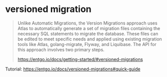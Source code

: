 # versioned migration

> Unlike Automatic Migrations, the Version Migrations approach uses Atlas to
> automatically generate a set of migration files containing the necessary SQL
> statements to migrate the database. These files can be edited to meet specific
> needs and applied using existing migration tools like Atlas, golang-migrate,
> Flyway, and Liquibase. The API for this approach involves two primary steps.
> 
> https://entgo.io/docs/getting-started/#versioned-migrations

Tutorial: https://entgo.io/docs/versioned-migrations#quick-guide